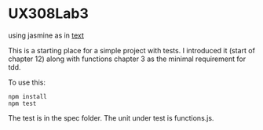 # UX308Lab3
using jasmine as in [text](https://www.oreilly.com/library/view/object-oriented-javascript/9781785880568/)

This is a starting place for a simple project with tests. I introduced it (start of chapter 12) along with functions chapter 3 as the minimal requirement for tdd.

To use this:

```
npm install
npm test
```

The test is in the spec folder. The unit under test is functions.js.


